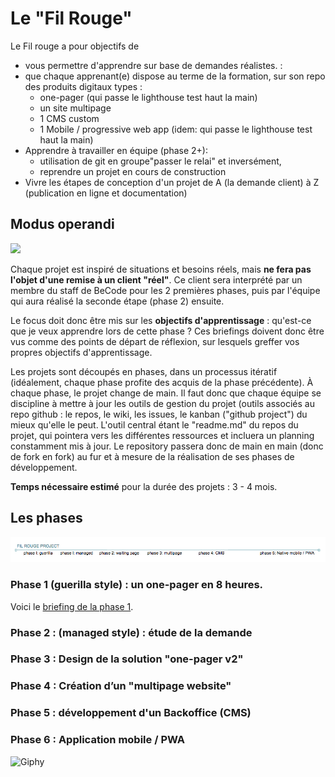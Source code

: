 # Le "Fil Rouge"

Le Fil rouge a pour objectifs de 

- vous permettre d'apprendre sur base de demandes réalistes.  :
- que chaque apprenant(e) dispose au terme de la formation, sur son repo des produits digitaux types :
  - one-pager (qui passe le lighthouse test haut la main)
  - un site multipage
  - 1 CMS custom
  - 1 Mobile / progressive web app (idem: qui passe le lighthouse test haut la main)
- Apprendre à travailler en équipe (phase 2+):
  - utilisation de git en groupe"passer le relai" et inversément, 
  - reprendre un projet en cours de construction
- Vivre les étapes de conception d'un projet de A (la demande client) à Z (publication en ligne et documentation)

## Modus operandi

![](assets/relay.gif)

Chaque projet est inspiré de situations et besoins réels, mais **ne fera pas l'objet d'une remise à un client "réel"**. Ce client sera interprété par un membre du staff de BeCode pour les 2 premières phases, puis par l'équipe qui aura réalisé la seconde étape (phase 2) ensuite.

Le focus doit donc être mis sur les **objectifs d'apprentissage** : qu'est-ce que je veux apprendre lors de cette phase ? Ces briefings doivent donc être vus comme des points de départ de réflexion, sur lesquels greffer vos propres objectifs d'apprentissage.

Les projets sont découpés en phases, dans un processus itératif (idéalement, chaque phase profite des acquis de la phase précédente). À chaque phase, le projet change de main. Il faut donc que chaque équipe se discipline à mettre à jour les outils de gestion du projet (outils associés au repo github : le repos, le wiki, les issues, le kanban ("github project") du mieux qu'elle le peut. L'outil central étant le "readme.md" du repos du projet, qui pointera vers les différentes ressources et incluera un planning constamment mis à jour. Le repository passera donc de main en main (donc de fork en fork) au fur et à mesure de la réalisation de ses phases de développement.

**Temps nécessaire estimé** pour la durée des projets : 3 - 4 mois.

## Les phases

[![Fil Rouge : timeline](./filrouge-timeline.png)](https://docs.google.com/drawings/d/1kKAMz1jTaK0-8Glg136j3T1C3kCKaq-gFEju1FxsVCs/edit)

### Phase 1 (guerilla style) : un one-pager en 8 heures.
Voici le [briefing de la phase 1](phase-1.md).
### Phase 2 : (managed style) : étude de la demande
### Phase 3 : Design de la solution "one-pager v2"
### Phase 4 : Création d’un "multipage website"
### Phase 5 : développement d'un Backoffice (CMS)
### Phase 6 : Application mobile / PWA

![Giphy](https://media0.giphy.com/media/3o751XEshooVby9y7e/giphy.gif?cid=348844935a58c2f9325a41615952d0b5)

